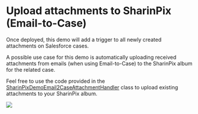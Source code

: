 # Upload attachments to SharinPix (Email-to-Case)

Once deployed, this demo will add a trigger to all newly created attachments on Salesforce cases. 

A possible use case for this demo is automatically uploading received attachments from emails (when using Email-to-Case) to the SharinPix album for the related case.

Feel free to use the code provided in the [SharinPixDemoEmail2CaseAttachmentHandler](src/classes/SharinPixDemoEmail2CaseAttachmentHandler.cls) class to upload existing attachments to your SharinPix album.

[<img src="https://raw.githubusercontent.com/afawcett/githubsfdeploy/master/deploy.png">](https://githubsfdeploy.herokuapp.com?owner=sharinpix&repo=demo-apex&ref=email2case_attachment)
